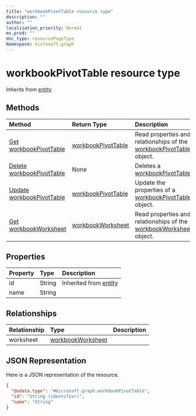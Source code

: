 ```yaml
---
title: "workbookPivotTable resource type"
description: ""
author: ""
localization_priority: Normal
ms.prod: ""
doc_type: resourcePageType
Namespace: microsoft.graph
---
```



# workbookPivotTable resource type




Inherits from [entity](../resources/entity.md)

## Methods
|Method|Return Type|Description|
|:---|:---|:---|
|[Get workbookPivotTable](../api/workbookpivottable-get.md)|[workbookPivotTable](../resources/workbookPivotTable.md)|Read properties and relationships of the [workbookPivotTable](../resources/workbookpivottable.md) object.|
|[Delete workbookPivotTable](../api/workbookpivottable-delete.md)|None|Deletes a [workbookPivotTable](../resources/workbookpivottable.md).|
|[Update workbookPivotTable](../api/workbookpivottable-update.md)|[workbookPivotTable](../resources/workbookPivotTable.md)|Update the properties of a [workbookPivotTable](../resources/workbookpivottable.md) object.|
|[Get workbookWorksheet](../api/workbookworksheet-get.md)|[workbookWorksheet](../resources/workbookWorksheet.md)|Read properties and relationships of the [workbookWorksheet](../resources/workbookworksheet.md) object.|

## Properties
|Property|Type|Description|
|:---|:---|:---|
|id|String| Inherited from [entity](../resources/entity.md)|
|name|String||

## Relationships
|Relationship|Type|Description|
|:---|:---|:---|
|worksheet|[workbookWorksheet](../resources/workbookWorksheet.md)||

## JSON Representation
Here is a JSON representation of the resource.
<!-- {
  "blockType": "resource",
  "keyProperty": "id",
  "@odata.type": "microsoft.graph.workbookPivotTable",
  "baseType": "microsoft.graph.entity",
  "openType": false
}
-->
``` json
{
  "@odata.type": "#microsoft.graph.workbookPivotTable",
  "id": "String (identifier)",
  "name": "String"
}
```

